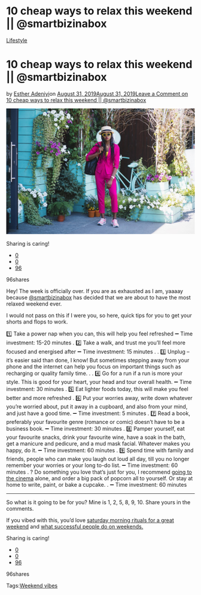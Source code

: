 # 10 cheap ways to relax this weekend || @smartbizinabox

[Lifestyle](https://estheradeniyi.com/category/lifestyle/)
# 10 cheap ways to relax this weekend || @smartbizinabox

by [Esther Adeniyi](https://estheradeniyi.com/author/esther-adeniyi/)on [August 31, 2019August 31, 2019](https://estheradeniyi.com/10-ways-to-relax-on-a-weekend/)[Leave a Comment on 10 cheap ways to relax this weekend || @smartbizinabox](https://estheradeniyi.com/10-ways-to-relax-on-a-weekend/#respond)

![ways to relax on a weekend](images\relax-on-a-weekend.jpeg)

Sharing is caring!

- [0](https://www.facebook.com/sharer/sharer.php?u=https%3A%2F%2Festheradeniyi.com%2F10-ways-to-relax-on-a-weekend%2F&amp;t=10%20cheap%20ways%20to%20relax%20this%20weekend%20%7C%7C%20%40smartbizinabox)
- [0](https://twitter.com/intent/tweet?text=10%20cheap%20ways%20to%20relax%20this%20weekend%20%7C%7C%20%40smartbizinabox&amp;url=https%3A%2F%2Festheradeniyi.com%2F10-ways-to-relax-on-a-weekend%2F)
- [96](#)

96shares

Hey! The week is officially over. If you are as exhausted as I am, yaaaay because [@smartbizinabox](https://instagram.com/smartbizinabox?utm_source=ig_profile_share&amp;igshid=11xfanfkr52qt) has decided that we are about to have the most relaxed weekend ever.

I would not pass on this if I were you, so here, quick tips for you to get your shorts and flops to work.

1&#xFE0F;&#x20E3; Take a power nap when you can, this will help you feel refreshed
 &#x2796; Time investment: 15-20 minutes
 .
 2&#xFE0F;&#x20E3; Take a walk, and trust me you&#x2019;ll feel more focused and energised after
 &#x2796; Time investment: 15 minutes .
 .
 3&#xFE0F;&#x20E3; Unplug &#x2013; it&#x2019;s easier said than done, I know! But sometimes stepping away from your phone and the internet can help you focus on important things such as recharging or quality family time. .
 .
 4&#xFE0F;&#x20E3; Go for a run if a run is more your style. This is good for your heart, your head and tour overall health.
 &#x2796; Time investment: 30 minutes
 .
 5&#xFE0F;&#x20E3; Eat lighter foods today, this will make you feel better and more refreshed
 .
 6&#xFE0F;&#x20E3; Put your worries away, write down whatever you&#x2019;re worried about, put it away in a cupboard, and also from your mind, and just have a good time.
 &#x2796; Time investment: 5 minutes
 .
 7&#xFE0F;&#x20E3; Read a book, preferably your favourite genre (romance or comic) doesn&#x2019;t have to be a business book.
 &#x2796; Time investment: 30 minutes
 .
 8&#xFE0F;&#x20E3; Pamper yourself, eat your favourite snacks, drink your favourite wine, have a soak in the bath, get a manicure and pedicure, and a mud mask facial. Whatever makes you happy, do it.
 &#x2796; Time investment: 60 minutes
 .
 9&#xFE0F;&#x20E3; Spend time with family and friends, people who can make you laugh out loud all day, till you no longer remember your worries or your long to-do list.
 &#x2796; Time investment: 60 minutes
 .
 ? Do something you love that&#x2019;s just for you, I recommend [going to the cinema](https://estheradeniyi.com/ozone-cinemas-yaba/) alone, and order a big pack of popcorn all to yourself. Or stay at home to write, paint, or bake a cupcake. .
 &#x2796; Time investment: 60 minutes
 _____
 So what is it going to be for you? Mine is 1, 2, 5, 8, 9, 10. Share yours in the comments.

If you vibed with this, you&#x2019;d love [saturday morning rituals for a great weekend](https://estheradeniyi.com/saturday-morning-rituals/) and [what successful people do on weekends.](https://estheradeniyi.com/7-things-successful-people-do-on-weekends/)

Sharing is caring!

- [0](https://www.facebook.com/sharer/sharer.php?u=https%3A%2F%2Festheradeniyi.com%2F10-ways-to-relax-on-a-weekend%2F&amp;t=10%20cheap%20ways%20to%20relax%20this%20weekend%20%7C%7C%20%40smartbizinabox)
- [0](https://twitter.com/intent/tweet?text=10%20cheap%20ways%20to%20relax%20this%20weekend%20%7C%7C%20%40smartbizinabox&amp;url=https%3A%2F%2Festheradeniyi.com%2F10-ways-to-relax-on-a-weekend%2F)
- [96](#)

96shares

Tags:[Weekend vibes](https://estheradeniyi.com/tag/weekend-vibes/)